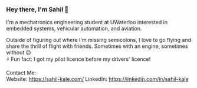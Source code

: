 ### Hey there, I'm Sahil 👋

I'm a mechatronics engineering student at UWaterloo interested in embedded systems, vehicular automation, and aviation.

Outside of figuring out where I'm missing semicolons, I love to go flying and share the thrill of flight with friends. Sometimes with an engine, sometimes without 😉<br/>
⚡ Fun fact: I got my pilot licence before my drivers' licence!

Contact Me:<br/> 
Website: https://sahil-kale.com/
LinkedIn: https://linkedin.com/in/sahil-kale

